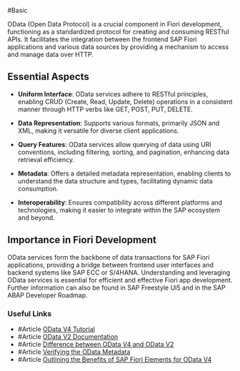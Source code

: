 #Basic 

OData (Open Data Protocol) is a crucial component in Fiori development, functioning as a standardized protocol for creating and consuming RESTful APIs. It facilitates the integration between the frontend SAP Fiori applications and various data sources by providing a mechanism to access and manage data over HTTP.

## Essential Aspects
- **Uniform Interface**: OData services adhere to RESTful principles, enabling CRUD (Create, Read, Update, Delete) operations in a consistent manner through HTTP verbs like GET, POST, PUT, DELETE.

- **Data Representation**: Supports various formats, primarily JSON and XML, making it versatile for diverse client applications.

- **Query Features**: OData services allow querying of data using URI conventions, including filtering, sorting, and pagination, enhancing data retrieval efficiency.

- **Metadata**: Offers a detailed metadata representation, enabling clients to understand the data structure and types, facilitating dynamic data consumption.

- **Interoperability**: Ensures compatibility across different platforms and technologies, making it easier to integrate within the SAP ecosystem and beyond.

## Importance in Fiori Development
OData services form the backbone of data transactions for SAP Fiori applications, providing a bridge between frontend user interfaces and backend systems like SAP ECC or S/4HANA. Understanding and leveraging OData services is essential for efficient and effective Fiori app development. 
Further information can also be found in SAP Freestyle UI5 and in the SAP ABAP Developer Roadmap.
### Useful Links
- #Article  [OData V4 Tutorial](https://help.sap.com/docs/ABAP_PLATFORM_NEW/468a97775123488ab3345a0c48cadd8f/bcdbde6911bd4fc68fd435cf8e306ed0.html?locale=en-US)
- #Article [OData V2 Documentation](https://help.sap.com/doc/saphelp_nw75/7.5.5/en-US/6c/47b2b39db9404582994070ec3d57a2/content.htm?no_cache=true)
- #Article [Difference between OData V4 and OData V2](https://community.sap.com/t5/technology-blog-posts-by-members/odata-api-versions-a-comparative-analysis-of-v2-and-v4/ba-p/13955662)
- #Article [Verifying the OData Metadata](https://help.sap.com/docs/abap-cloud/abap-rap/verifying-odata-metadata?locale=en-US)
- #Article [Outlining the Benefits of SAP Fiori Elements for OData V4](https://learning.sap.com/learning-journeys/developing-an-sap-fiori-elements-app-based-on-a-cap-odata-v4-service/outlining-the-benefits-of-sap-fiori-elements-for-odata-v4_a019eb1a-0749-4ce6-bb32-536821baec74)